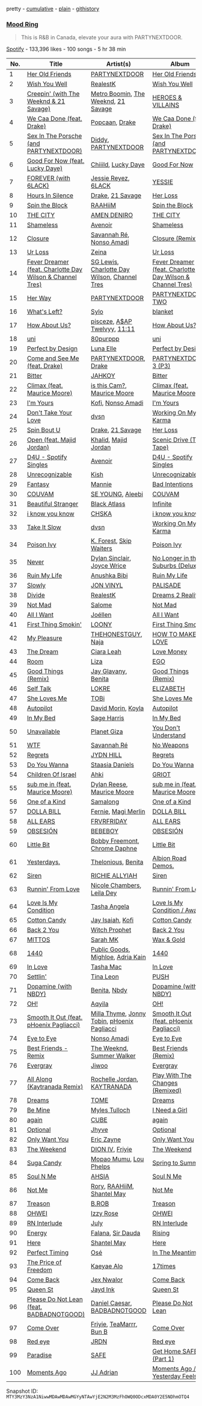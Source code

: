 pretty - [cumulative](/playlists/cumulative/37i9dQZF1DX2PG4mbkilf3.md) - [plain](/playlists/plain/37i9dQZF1DX2PG4mbkilf3) - [githistory](https://github.githistory.xyz/mackorone/spotify-playlist-archive/blob/main/playlists/plain/37i9dQZF1DX2PG4mbkilf3)

### [Mood Ring](https://open.spotify.com/playlist/37i9dQZF1DX2PG4mbkilf3)

> This is R&B in Canada, elevate your aura with PARTYNEXTDOOR.

[Spotify](https://open.spotify.com/user/spotify) - 133,396 likes - 100 songs - 5 hr 38 min

| No. | Title | Artist(s) | Album | Length |
|---|---|---|---|---|
| 1 | [Her Old Friends](https://open.spotify.com/track/4SBZis6PQh5N40Zv9ro3Ti) | [PARTYNEXTDOOR](https://open.spotify.com/artist/2HPaUgqeutzr3jx5a9WyDV) | [Her Old Friends](https://open.spotify.com/album/6vtoMOAff1G2b5om38HMM5) | 4:16 |
| 2 | [Wish You Well](https://open.spotify.com/track/6VaBTaTsjak8UAPWCIrvl8) | [RealestK](https://open.spotify.com/artist/35R1B97CfrqKFFI3QBkTDx) | [Wish You Well](https://open.spotify.com/album/21A6NJoF9eN9yuCqIHJu5y) | 2:54 |
| 3 | [Creepin' \(with The Weeknd & 21 Savage\)](https://open.spotify.com/track/2dHHgzDwk4BJdRwy9uXhTO) | [Metro Boomin](https://open.spotify.com/artist/0iEtIxbK0KxaSlF7G42ZOp), [The Weeknd](https://open.spotify.com/artist/1Xyo4u8uXC1ZmMpatF05PJ), [21 Savage](https://open.spotify.com/artist/1URnnhqYAYcrqrcwql10ft) | [HEROES & VILLAINS](https://open.spotify.com/album/7txGsnDSqVMoRl6RQ9XyZP) | 3:41 |
| 4 | [We Caa Done \(feat\. Drake\)](https://open.spotify.com/track/6rb3wFQ66EWR7DcPG0oEE1) | [Popcaan](https://open.spotify.com/artist/62DmErcU7dqZbJaDqwsqzR), [Drake](https://open.spotify.com/artist/3TVXtAsR1Inumwj472S9r4) | [We Caa Done \(feat\. Drake\)](https://open.spotify.com/album/4yJNcgX3otzDbMMyrdJBN5) | 4:05 |
| 5 | [Sex In The Porsche \(and PARTYNEXTDOOR\)](https://open.spotify.com/track/33RTe6MAxEno83JSdpObQr) | [Diddy](https://open.spotify.com/artist/59wfkuBoNyhDMQGCljbUbA), [PARTYNEXTDOOR](https://open.spotify.com/artist/2HPaUgqeutzr3jx5a9WyDV) | [Sex In The Porsche \(and PARTYNEXTDOOR\)](https://open.spotify.com/album/0uHHoKJvLxf4gGRhyTUpjy) | 3:33 |
| 6 | [Good For Now \(feat\. Lucky Daye\)](https://open.spotify.com/track/5WPYImh8k1kFyooMlSHUrq) | [Chiiild](https://open.spotify.com/artist/2YqJwmohaNjg9lg51flSax), [Lucky Daye](https://open.spotify.com/artist/5Vuvs6Py2JRU7WiFDVsI7J) | [Good For Now](https://open.spotify.com/album/52BKuBmSjUQ1b5MMGZJhCt) | 4:01 |
| 7 | [FOREVER \(with 6LACK\)](https://open.spotify.com/track/2lVYLiHGIX6GajMqYXF1Un) | [Jessie Reyez](https://open.spotify.com/artist/3KedxarmBCyFBevnqQHy3P), [6LACK](https://open.spotify.com/artist/4IVAbR2w4JJNJDDRFP3E83) | [YESSIE](https://open.spotify.com/album/50mB1fMh9YFuLjx92ywsqV) | 3:43 |
| 8 | [Hours In Silence](https://open.spotify.com/track/0sSRLXxknVTQDStgU1NqpY) | [Drake](https://open.spotify.com/artist/3TVXtAsR1Inumwj472S9r4), [21 Savage](https://open.spotify.com/artist/1URnnhqYAYcrqrcwql10ft) | [Her Loss](https://open.spotify.com/album/5MS3MvWHJ3lOZPLiMxzOU6) | 6:39 |
| 9 | [Spin the Block](https://open.spotify.com/track/0IomPr5dBXw2sIkZKvZSSp) | [RAAHiiM](https://open.spotify.com/artist/5Bo5WRNdz8ZOSVA6nJs5M9) | [Spin the Block](https://open.spotify.com/album/2eco2tXEVHu9oaI1uwxCYC) | 3:49 |
| 10 | [THE CITY](https://open.spotify.com/track/6k8KSVKyMNZWtt8P4v6m2u) | [AMEN DENIRO](https://open.spotify.com/artist/5i5IBAqlmKRwgkalA07mZ5) | [THE CITY](https://open.spotify.com/album/2NCmWdgFie2IewMrKzvOYX) | 2:23 |
| 11 | [Shameless](https://open.spotify.com/track/2MJlhN2OockKCadeGS4AEP) | [Avenoir](https://open.spotify.com/artist/3Z7onAknzpinUu3KtmgeZb) | [Shameless](https://open.spotify.com/album/1cHm86on0UXY0KepCk1xui) | 2:55 |
| 12 | [Closure](https://open.spotify.com/track/7LtlYlVrSuM54aKxa0FxDZ) | [Savannah Ré](https://open.spotify.com/artist/3qfqqDpGv4XNfa3G0EfP9s), [Nonso Amadi](https://open.spotify.com/artist/6pOz4M7D8ENqfLSFvciEuV) | [Closure \(Remix\)](https://open.spotify.com/album/0Sg1F7YdSv1ApoTBpzcvSM) | 3:56 |
| 13 | [Ur Loss](https://open.spotify.com/track/3rvnZ6pD9XiYeoTpZYTqNK) | [Zeina](https://open.spotify.com/artist/2saNOYtb2v8aXMmezcwAiI) | [Ur Loss](https://open.spotify.com/album/3l5IDzNQrprO11pT86fP5o) | 3:38 |
| 14 | [Fever Dreamer \(feat\. Charlotte Day Wilson & Channel Tres\)](https://open.spotify.com/track/4W1VDzvrBBG0lZvC221Qh5) | [SG Lewis](https://open.spotify.com/artist/0GG2cWaonE4JPrjcCCQ1EG), [Charlotte Day Wilson](https://open.spotify.com/artist/3GQboECxDT1xqPPWC30p7v), [Channel Tres](https://open.spotify.com/artist/4cUkGQyhLFqKHBtL58HYVp) | [Fever Dreamer \(feat\. Charlotte Day Wilson & Channel Tres\)](https://open.spotify.com/album/6SymPOBPwcX3daLExr5uXP) | 5:10 |
| 15 | [Her Way](https://open.spotify.com/track/3JEJwjqLkg2Jbau5922CAb) | [PARTYNEXTDOOR](https://open.spotify.com/artist/2HPaUgqeutzr3jx5a9WyDV) | [PARTYNEXTDOOR TWO](https://open.spotify.com/album/1xwhNJCfTwuRia7Cpo7IbJ) | 3:36 |
| 16 | [What's Left?](https://open.spotify.com/track/1x4CYMn8vexAXb5ZgenZqu) | [Sylo](https://open.spotify.com/artist/0QitJHI0ZwMa5F9TR6EYSl) | [blanket](https://open.spotify.com/album/5XTSqh2cKQ6jkbqHChbK0m) | 2:51 |
| 17 | [How About Us?](https://open.spotify.com/track/1TWFl4FJ3vmtGHozu2ydmh) | [pisceze](https://open.spotify.com/artist/3DmOaVvd5WgtShwcyetG3n), [A$AP Twelvyy](https://open.spotify.com/artist/0tPjSrb43a58uznKru1k2P), [11:11](https://open.spotify.com/artist/5gsyao2Qm21EKylbVIuRQ3) | [How About Us?](https://open.spotify.com/album/5zCWsX5LSiPsufggif80es) | 3:10 |
| 18 | [uni](https://open.spotify.com/track/3zMZ4ymzVVzRCFpcKpBM6M) | [80purppp](https://open.spotify.com/artist/4F9apzBcSE0OSfHYbxo4RF) | [uni](https://open.spotify.com/album/7rrvVm50jHKqjQ8wbjFRsm) | 2:48 |
| 19 | [Perfect by Design](https://open.spotify.com/track/7peZkgbL1ifNIRLvashgIz) | [Luna Elle](https://open.spotify.com/artist/76FMyQJ8BGZA762QQc0X8Q) | [Perfect by Design](https://open.spotify.com/album/1RPyUCPXm3MfjSBWdYrmIa) | 2:33 |
| 20 | [Come and See Me \(feat\. Drake\)](https://open.spotify.com/track/6cEguiQecbXrFlsnMi2ysr) | [PARTYNEXTDOOR](https://open.spotify.com/artist/2HPaUgqeutzr3jx5a9WyDV), [Drake](https://open.spotify.com/artist/3TVXtAsR1Inumwj472S9r4) | [PARTYNEXTDOOR 3 \(P3\)](https://open.spotify.com/album/2veXxRriGPw4fFBZQNNMfQ) | 3:55 |
| 21 | [Bitter](https://open.spotify.com/track/4pBA16KT5vSpGiML9JC6wK) | [JAHKOY](https://open.spotify.com/artist/1c5SlzViAqsaB0kXygfSjh) | [Bitter](https://open.spotify.com/album/76WgHkdWwCDUkfeTABjGYp) | 2:18 |
| 22 | [Climax \(feat\. Maurice Moore\)](https://open.spotify.com/track/4bEXT3rG7GOVBKHkBKViic) | [is this Cam?](https://open.spotify.com/artist/3AHAHKIu0YYH3pWRo32PlS), [Maurice Moore](https://open.spotify.com/artist/2r3A0lVppaYaTz2ttY1Jws) | [Climax \(feat\. Maurice Moore\)](https://open.spotify.com/album/6TttVTZybuXcsleaYZpzkf) | 2:32 |
| 23 | [I'm Yours](https://open.spotify.com/track/4cTopCzcmxBvWE6K96RnhP) | [Kofi](https://open.spotify.com/artist/2MjVr5NjCCoPSEkXnl92Ld), [Nonso Amadi](https://open.spotify.com/artist/6pOz4M7D8ENqfLSFvciEuV) | [I'm Yours](https://open.spotify.com/album/3wg8nl3xkrTiZG3Kq3YH2d) | 3:32 |
| 24 | [Don't Take Your Love](https://open.spotify.com/track/1d4srFfqCqXT5EpesRXAkT) | [dvsn](https://open.spotify.com/artist/7e1ICztHM2Sc4JNLxeMXYl) | [Working On My Karma](https://open.spotify.com/album/0P1t3XYFUtdfz7tzYGRD59) | 3:06 |
| 25 | [Spin Bout U](https://open.spotify.com/track/2ZL7WZcjuYKi1KUDtp4kCC) | [Drake](https://open.spotify.com/artist/3TVXtAsR1Inumwj472S9r4), [21 Savage](https://open.spotify.com/artist/1URnnhqYAYcrqrcwql10ft) | [Her Loss](https://open.spotify.com/album/5MS3MvWHJ3lOZPLiMxzOU6) | 3:34 |
| 26 | [Open \(feat\. Majid Jordan\)](https://open.spotify.com/track/1VcORtwbt560HNpnDMyCCu) | [Khalid](https://open.spotify.com/artist/6LuN9FCkKOj5PcnpouEgny), [Majid Jordan](https://open.spotify.com/artist/4HzKw8XcD0piJmDrrPRCYk) | [Scenic Drive \(The Tape\)](https://open.spotify.com/album/5HBwLKK7l3N8fovxDlTBpE) | 3:47 |
| 27 | [D4U \- Spotify Singles](https://open.spotify.com/track/4ATldz2t0zMGWtFK3uqDL4) | [Avenoir](https://open.spotify.com/artist/3Z7onAknzpinUu3KtmgeZb) | [D4U \- Spotify Singles](https://open.spotify.com/album/0NzuHS5ImrOevPOkWYQoZj) | 2:40 |
| 28 | [Unrecognizable](https://open.spotify.com/track/0IFE0pniFrshCZdCkNlAmI) | [Kish](https://open.spotify.com/artist/4Vo0o5cMw8x1cIdbMCzE9L) | [Unrecognizable](https://open.spotify.com/album/2O3M8gywHMPIaoodd1CBxj) | 3:00 |
| 29 | [Fantasy](https://open.spotify.com/track/2Q30c5x8tsY9s0gG0OSbPn) | [Mannie](https://open.spotify.com/artist/0zgAhjlUqDIcAm9hwZmiFw) | [Bad Intentions](https://open.spotify.com/album/14N7swOX8NoBVtZ2jSUHSV) | 2:56 |
| 30 | [COUVAM](https://open.spotify.com/track/0Iou6am9p3zqFQQfriEnvS) | [SE YOUNG](https://open.spotify.com/artist/66Kcf3n8kOrsvbwoQZIg6I), [Aleebi](https://open.spotify.com/artist/5eo2IBMqyII25TtyBJ4359) | [COUVAM](https://open.spotify.com/album/7aSy0bKyWrTB2fSxp09SDz) | 2:37 |
| 31 | [Beautiful Stranger](https://open.spotify.com/track/5OCxRvtrp2HNuj5bwGYphT) | [Black Atlass](https://open.spotify.com/artist/7AbKOHOvn27dK0FOiboAno) | [Infinite](https://open.spotify.com/album/0GagOm850EPgZJCDkztsYm) | 3:51 |
| 32 | [i know you know](https://open.spotify.com/track/7IU4F6KiGpjwy5cEBKof8L) | [CHSKA](https://open.spotify.com/artist/6d7pgUDWxX9NiHobwGg1NB) | [i know you know](https://open.spotify.com/album/4k74ZuiE1LHukoVXgOztv1) | 4:24 |
| 33 | [Take It Slow](https://open.spotify.com/track/05ohfzEBUfCEqoQCMUARWw) | [dvsn](https://open.spotify.com/artist/7e1ICztHM2Sc4JNLxeMXYl) | [Working On My Karma](https://open.spotify.com/album/0P1t3XYFUtdfz7tzYGRD59) | 2:32 |
| 34 | [Poison Ivy](https://open.spotify.com/track/2UnIW0DQShzvsojtzGeF16) | [K\. Forest](https://open.spotify.com/artist/1uaS3ZokV40ZrpzSRhx4Ol), [Skip Waiters](https://open.spotify.com/artist/4VarNqx7kH5tBCBQwtixav) | [Poison Ivy](https://open.spotify.com/album/3ssj5GjOwObWF7eiAoYUl0) | 3:57 |
| 35 | [Never](https://open.spotify.com/track/14ABt5PRAULFoVVVUsQV0J) | [Dylan Sinclair](https://open.spotify.com/artist/45RZn1pAEvQYqkRnvFaIJx), [Joyce Wrice](https://open.spotify.com/artist/24Cf1irKt7kcewb9OOkPum) | [No Longer in the Suburbs \(Deluxe\)](https://open.spotify.com/album/2j2XtfzuhGKNxsmM4rI3xi) | 3:54 |
| 36 | [Ruin My Life](https://open.spotify.com/track/6CQFYzq3VjcTxqCRiqHpt0) | [Anushka Bibi](https://open.spotify.com/artist/5favHEsZBse1oFj1MuOE7x) | [Ruin My Life](https://open.spotify.com/album/4erW3RALpFIM5TmPvJhtJg) | 2:43 |
| 37 | [Slowly](https://open.spotify.com/track/6ghBp3GVUIorWj6fMQSie6) | [JON VINYL](https://open.spotify.com/artist/6PvScqSJuICxvoA3UDYPmu) | [PALISADE](https://open.spotify.com/album/7u21OnTH4Ve4lOD1qwwe8r) | 2:48 |
| 38 | [Divide](https://open.spotify.com/track/4cGpNrOWFOonEF9yt9Z1Xi) | [RealestK](https://open.spotify.com/artist/35R1B97CfrqKFFI3QBkTDx) | [Dreams 2 Reality](https://open.spotify.com/album/63csfi2IBLJh9kozmsThfd) | 2:50 |
| 39 | [Not Mad](https://open.spotify.com/track/2LSLOF95FlWBCvHauAEU7e) | [Salome](https://open.spotify.com/artist/5DxbeMKmMhAE6j80lDhUxq) | [Not Mad](https://open.spotify.com/album/5kCujf0HXNP9lLnSzznIiU) | 3:28 |
| 40 | [All I Want](https://open.spotify.com/track/1SxwdCDLAXhB9XdbdOhu6M) | [Joéllen](https://open.spotify.com/artist/2y7cvgbbpRXy36T223ujdf) | [All I Want](https://open.spotify.com/album/1mDXmf7ds2Ch4J5qDns5xd) | 2:57 |
| 41 | [First Thing Smokin'](https://open.spotify.com/track/34KULYCXgbVXWlRKBZTHcT) | [LOONY](https://open.spotify.com/artist/0xSfdfhcXN6T8M5gt7VwK0) | [First Thing Smokin'](https://open.spotify.com/album/1atZaEjKOw9rJGD37Rosxt) | 3:43 |
| 42 | [My Pleasure](https://open.spotify.com/track/6Myc3yPWhYiskfhAOqQG8n) | [THEHONESTGUY](https://open.spotify.com/artist/5Pqfj0BtkBBdvxrAhfOdIt), [Naja](https://open.spotify.com/artist/11oXgFCwu3o6prxhmaRBJ7) | [HOW TO MAKE LOVE](https://open.spotify.com/album/7DmTz8IJFvLvs59Pvr0EPR) | 4:41 |
| 43 | [The Dream](https://open.spotify.com/track/6owRPnezJsGhlbKfbRAfqi) | [Ciara Leah](https://open.spotify.com/artist/7FNnF6wVawmhhqUbwLGeo2) | [Love Money](https://open.spotify.com/album/6Orz1ukWtOi9u2OW6lvE0K) | 4:30 |
| 44 | [Room](https://open.spotify.com/track/35wU3ihUZ1RnFPW1Q5NGvT) | [Liza](https://open.spotify.com/artist/7CeUn1UNtIFSZIIBNXV8jk) | [EGO](https://open.spotify.com/album/6s7rkUQ60j8BI4CGDgmxBZ) | 2:52 |
| 45 | [Good Things \(Remix\)](https://open.spotify.com/track/3linBtGF8ouzEncml6s2ux) | [Jay Glavany](https://open.spotify.com/artist/6aT5HlqkUdmkXLk5dc4o3Q), [Benita](https://open.spotify.com/artist/7eg1HMzWrYIgVFtoq4UZZA) | [Good Things \(Remix\)](https://open.spotify.com/album/4rMkdfw5lunESFETaf4TsH) | 3:37 |
| 46 | [Self Talk](https://open.spotify.com/track/1QgRR1orkGMixuhjS1XV8D) | [LOKRE](https://open.spotify.com/artist/5GZK6iJt7jRO73C3zH5sho) | [ELIZABETH](https://open.spotify.com/album/4tzeckAWaM1QnimGXDD796) | 3:42 |
| 47 | [She Loves Me](https://open.spotify.com/track/0p2GBILactIaeRXc4LTyRf) | [TOBi](https://open.spotify.com/artist/0P54cVemq1DCHUfUMlWAoN) | [She Loves Me](https://open.spotify.com/album/5GH9G6VBA5d291GurowMvb) | 3:25 |
| 48 | [Autopilot](https://open.spotify.com/track/79llFTVw7HPiGr54kqXWVA) | [David Morin](https://open.spotify.com/artist/24kIGBNAXpwruRnnYjfN2p), [Koyla](https://open.spotify.com/artist/4ZPTXiGXai2aHL3625gokV) | [Autopilot](https://open.spotify.com/album/23mjLK62CZzIr4znCohy6K) | 4:27 |
| 49 | [In My Bed](https://open.spotify.com/track/3AXPn6A34rJcdwl59Xor4g) | [Sage Harris](https://open.spotify.com/artist/0oIjVtSreeU9ldQZFdQZn2) | [In My Bed](https://open.spotify.com/album/7Dw7n5YeIAb1IQ5klyRIae) | 3:45 |
| 50 | [Unavailable](https://open.spotify.com/track/209DAoMEbdSb871SThWd7S) | [Planet Giza](https://open.spotify.com/artist/332mFY6yBda91AsIOSKirG) | [You Don't Understand](https://open.spotify.com/album/0QwBq75ljzkUJjO6qcNAVK) | 2:10 |
| 51 | [WTF](https://open.spotify.com/track/7HLjZNXC0BhteqncIigRX1) | [Savannah Ré](https://open.spotify.com/artist/3qfqqDpGv4XNfa3G0EfP9s) | [No Weapons](https://open.spotify.com/album/6qCsH9hHN8PPVLvlswoaNt) | 2:30 |
| 52 | [Regrets](https://open.spotify.com/track/7bHwWinGdWkb9TT4erAaZu) | [JYDN HILL](https://open.spotify.com/artist/0kGGkgl2qYgVzrMKw2KjY2) | [Regrets](https://open.spotify.com/album/4UJx5RcaDdMef9E7molQ50) | 3:06 |
| 53 | [Do You Wanna](https://open.spotify.com/track/57R8c5G1hnjCFNUHgdiFfC) | [Staasia Daniels](https://open.spotify.com/artist/0VLvev050tpAMCM7FeVZ0n) | [Do You Wanna](https://open.spotify.com/album/07qWqYUaNoD3bUqJfd8K9o) | 2:55 |
| 54 | [Children Of Israel](https://open.spotify.com/track/6NLUd3nuvhf2LxHoOgG2dk) | [Ahki](https://open.spotify.com/artist/5875m9R9PmEl5MLJv8Bm56) | [GRIOT](https://open.spotify.com/album/0DVTccxibAf6m5bCnVN2Nt) | 2:16 |
| 55 | [sub me in \(feat\. Maurice Moore\)](https://open.spotify.com/track/66m6XgZHQfVrrXVfdVOHKG) | [Dylan Reese](https://open.spotify.com/artist/6m3JhzmHaGOTO2XKns88fy), [Maurice Moore](https://open.spotify.com/artist/2r3A0lVppaYaTz2ttY1Jws) | [sub me in \(feat\. Maurice Moore\)](https://open.spotify.com/album/7KgCXOGLEYj6Hd8tDZSBoK) | 3:10 |
| 56 | [One of a Kind](https://open.spotify.com/track/3H2QWiGkf3TPUdpJ5mWC1i) | [Samalong](https://open.spotify.com/artist/4yOkiVMHxAhibnNCjD7C7j) | [One of a Kind](https://open.spotify.com/album/13KAvyHqU9jpuH3qCQhLZn) | 3:53 |
| 57 | [DOLLA BILL](https://open.spotify.com/track/60KAfeoYKcZxescGw4ZjkD) | [Fernie](https://open.spotify.com/artist/5PemoTSZMQp59WnXZZ4EhI), [Magi Merlin](https://open.spotify.com/artist/6uOvQgcFOmdzhunx7n83J2) | [DOLLA BILL](https://open.spotify.com/album/15dVyqRAoOdrS1ADqD7zB6) | 3:43 |
| 58 | [ALL EARS](https://open.spotify.com/track/71npaVc8R0tKEF9avvZe7o) | [FRVRFRIDAY](https://open.spotify.com/artist/2jwmP4TgzTGqjCfcXMDayW) | [ALL EARS](https://open.spotify.com/album/0cUuScs99kjjb19BeDqB25) | 3:15 |
| 59 | [OBSESIÓN](https://open.spotify.com/track/7znw1Mi6sqrzTur0iw86kj) | [BEBEBOY](https://open.spotify.com/artist/3hBijYmf6uAE6PKfL9CNLk) | [OBSESIÓN](https://open.spotify.com/album/3FHjfLoqpmVn5W7ClTXJ8A) | 3:10 |
| 60 | [Little Bit](https://open.spotify.com/track/47rk9eQwI1zUlaZymVQeWQ) | [Bobby Freemont](https://open.spotify.com/artist/52vZqisxn7wkDk6sZe8jkD), [Chrome Daphne](https://open.spotify.com/artist/1xmCcy94yRRsYYOdd8r6GC) | [Little Bit](https://open.spotify.com/album/6flVS16mkfOamQyQVboaQa) | 2:27 |
| 61 | [Yesterdays.](https://open.spotify.com/track/6RMPhGmhBkZWlITgD1T0ai) | [Thelonious](https://open.spotify.com/artist/7oMI2F5UkZ6zozGE7jxRRI), [Benita](https://open.spotify.com/artist/7eg1HMzWrYIgVFtoq4UZZA) | [Albion Road Demos.](https://open.spotify.com/album/456OEsSKMH1s7Oe1tklbZr) | 3:13 |
| 62 | [Siren](https://open.spotify.com/track/4IQsla43hNhR7qTKEuQPUZ) | [RICHIE ALLYIAH](https://open.spotify.com/artist/0E2stfGedQUtahECN29XA4) | [Siren](https://open.spotify.com/album/6T8D4eG0ib2DmuYLjgibrH) | 3:05 |
| 63 | [Runnin' From Love](https://open.spotify.com/track/31vDbm2LeyHQ5oLp3OVi3d) | [Nicole Chambers](https://open.spotify.com/artist/5kvxSGkZcVesEX2mqw0AtC), [Leila Dey](https://open.spotify.com/artist/5Nyjyy5Wsv0advrO01KvUp) | [Runnin' From Love](https://open.spotify.com/album/3ae0Xmg11mBhowhJHh7X0y) | 3:24 |
| 64 | [Love Is My Condition](https://open.spotify.com/track/7JMIWkV5UaYvXFjNk0Dw0B) | [Tasha Angela](https://open.spotify.com/artist/55icKM7WkjXWnyfvCTlqbk) | [Love Is My Condition / Away](https://open.spotify.com/album/5Yyqtdm1bLpOij6ISgvG8K) | 3:08 |
| 65 | [Cotton Candy](https://open.spotify.com/track/7kFEzXF6szueVB1IeWMRT8) | [Jay Isaiah](https://open.spotify.com/artist/0oMty0VPLJbB8WAQ8otDAs), [Kofi](https://open.spotify.com/artist/2MjVr5NjCCoPSEkXnl92Ld) | [Cotton Candy](https://open.spotify.com/album/67GE1vcqCV73yBvtDfYO27) | 2:33 |
| 66 | [Back 2 You](https://open.spotify.com/track/5CbsmW5XvsBFlQEW9EthlU) | [Witch Prophet](https://open.spotify.com/artist/5AkXlAsYDGWVZIYOhboeSM) | [Back 2 You](https://open.spotify.com/album/6XzFYeKIsoDOdgjaAVhA66) | 2:46 |
| 67 | [MITTOS](https://open.spotify.com/track/1JhgSsikli5jwcmxqocVF6) | [Sarah MK](https://open.spotify.com/artist/5g9ghwblomjVQvkyM3ik9B) | [Wax & Gold](https://open.spotify.com/album/5dK1XIK7sjuxnflXRlkAvw) | 4:31 |
| 68 | [1440](https://open.spotify.com/track/2fbS0Ka9up4KbcndDi189l) | [Public Goods](https://open.spotify.com/artist/4cQuovzAeCxbyJV7EAsh3l), [Mighloe](https://open.spotify.com/artist/44obblyrd8EsnfeDkJpiov), [Adria Kain](https://open.spotify.com/artist/2egizXtrbzmhjs0SgViG8y) | [1440](https://open.spotify.com/album/5i8kFjodwBmEKTTc698oEV) | 3:22 |
| 69 | [In Love](https://open.spotify.com/track/30me56RUdESaE3wRD4sBKH) | [Tasha Mac](https://open.spotify.com/artist/2kZVyiRZ7W3bELWzLWD8PC) | [In Love](https://open.spotify.com/album/6Oz3FlOiQkQpcuwQaicra8) | 2:15 |
| 70 | [Settlin'](https://open.spotify.com/track/0LtnlYmfftygyxDcr6zYfx) | [Tina Leon](https://open.spotify.com/artist/7DKNgMsAq3cvhUVDz5AP00) | [PUSH](https://open.spotify.com/album/7ESQTZwzGYR8pYkX97MYtb) | 3:11 |
| 71 | [Dopamine \(with NBDY\)](https://open.spotify.com/track/2OR6sDdibyxWVQaYlbk7k1) | [Benita](https://open.spotify.com/artist/7eg1HMzWrYIgVFtoq4UZZA), [Nbdy](https://open.spotify.com/artist/1fQWUHoSWhlrc9rmHi2xnE) | [Dopamine \(with NBDY\)](https://open.spotify.com/album/29lqXMJ4ZefBTjPbao7mYe) | 3:42 |
| 72 | [OH!](https://open.spotify.com/track/5QjNvFDIXUP5et1Ffa5gMt) | [Aqyila](https://open.spotify.com/artist/4cXLEhsZ1W4T6qBiDYVih4) | [OH!](https://open.spotify.com/album/3znMb5hi0ebhlOkunIcVWl) | 3:04 |
| 73 | [Smooth It Out \(feat\. pHoenix Pagliacci\)](https://open.spotify.com/track/2dnFumlUmVOKPd5pbrBQiD) | [Milla Thyme](https://open.spotify.com/artist/2t7K7CuQZ7CD26LPGBm9Ch), [Jonny Tobin](https://open.spotify.com/artist/5obWvG0ikceXOD0a45DSHO), [pHoenix Pagliacci](https://open.spotify.com/artist/3106IO9oh4MsfSwdRTKZlE) | [Smooth It Out \(feat\. pHoenix Pagliacci\)](https://open.spotify.com/album/223kSw3sc2fO5RfYwjCdsR) | 3:51 |
| 74 | [Eye to Eye](https://open.spotify.com/track/6la2yQPbuFKD6I1vEaS2bz) | [Nonso Amadi](https://open.spotify.com/artist/6pOz4M7D8ENqfLSFvciEuV) | [Eye to Eye](https://open.spotify.com/album/2lqCLCQj0prUEwqEDxRKIy) | 2:36 |
| 75 | [Best Friends \- Remix](https://open.spotify.com/track/3YZmW6AUHsbN7KhOTd944i) | [The Weeknd](https://open.spotify.com/artist/1Xyo4u8uXC1ZmMpatF05PJ), [Summer Walker](https://open.spotify.com/artist/57LYzLEk2LcFghVwuWbcuS) | [Best Friends \(Remix\)](https://open.spotify.com/album/4a8uxN5j5ZSWuioZ9cHqWk) | 2:55 |
| 76 | [Evergray](https://open.spotify.com/track/2ZbthnkJONdgLLFyjwLeoo) | [Jiwoo](https://open.spotify.com/artist/51FKMPw06mntCaz6yO6ddg) | [Evergray](https://open.spotify.com/album/7DMeNlCClB36augRfjESKN) | 4:05 |
| 77 | [All Along \(Kaytranada Remix\)](https://open.spotify.com/track/3fTwZdX5X3BIsdEJvai7Be) | [Rochelle Jordan](https://open.spotify.com/artist/3MM3uKNdJbvefUael12dl3), [KAYTRANADA](https://open.spotify.com/artist/6qgnBH6iDM91ipVXv28OMu) | [Play With The Changes \(Remixed\)](https://open.spotify.com/album/3fMIqhERSssKur9QOqa5X1) | 4:44 |
| 78 | [Dreams](https://open.spotify.com/track/3tH0vbWaVb3rzlhqlA29Nu) | [TOME](https://open.spotify.com/artist/2aRiWRO2A7xUI2sqZyJJmX) | [Dreams](https://open.spotify.com/album/7uzN6TOWx3PIKIytVpKMyQ) | 3:15 |
| 79 | [Be Mine](https://open.spotify.com/track/2DfxFAQn4Xftq1nW1f9795) | [Myles Tulloch](https://open.spotify.com/artist/5NxWadR8NGGgfAWsqd2UsV) | [I Need a Girl](https://open.spotify.com/album/284Iitp36h5c448HIk61pL) | 3:15 |
| 80 | [again](https://open.spotify.com/track/22suMDhP7SweqGcCmbBOmK) | [CUBE](https://open.spotify.com/artist/1r3YnMSGcT7Hnm76aStA3r) | [again](https://open.spotify.com/album/7fM8bSojWxNGXQFfFqsqmZ) | 3:48 |
| 81 | [Optional](https://open.spotify.com/track/0zJUNXVKn9Zu7oM7jwu6k1) | [Jhyve](https://open.spotify.com/artist/0HmsavbsOIIyKWdQOyFh2f) | [Optional](https://open.spotify.com/album/3y695MWkvgV6Sxb2gjE6PG) | 3:28 |
| 82 | [Only Want You](https://open.spotify.com/track/24BE8f0DdJxgtHDjsN9FA7) | [Eric Zayne](https://open.spotify.com/artist/5HMNsIi6AQplZELW9jeLjd) | [Only Want You](https://open.spotify.com/album/5jdmLkQQ1fX8cC0du4H8Va) | 3:50 |
| 83 | [The Weekend](https://open.spotify.com/track/191jsr03UEBewGCdP325ti) | [DION IV](https://open.spotify.com/artist/2MNprX16TszQOuCL8s5F38), [Friyie](https://open.spotify.com/artist/3eXSznGfQxOSL8TGWUiV08) | [The Weekend](https://open.spotify.com/album/0CFjaXZV8OekVYHsniBOKr) | 3:16 |
| 84 | [Suga Candy](https://open.spotify.com/track/3I4vcrlm9FLM2IT0xTuef8) | [Mopao Mumu](https://open.spotify.com/artist/2FGcCdhsLNAlPS1pCpBFf3), [Lou Phelps](https://open.spotify.com/artist/74EhQOxqIuZSj1wsMLQabN) | [Spring to Summer](https://open.spotify.com/album/3mmkqM9wHBmzD2A4UtzDuo) | 4:14 |
| 85 | [Soul N Me](https://open.spotify.com/track/5THyG13rOAd20KQurY6DM6) | [AHSIA](https://open.spotify.com/artist/0Io9HPbsIs5MqlnCIY1gdH) | [Soul N Me](https://open.spotify.com/album/7LXW20e37U6bYVWlNzQkSj) | 3:07 |
| 86 | [Not Me](https://open.spotify.com/track/2l1XKxwgWjMVZU4L0IKDUC) | [Rory](https://open.spotify.com/artist/5XJa2DE4NkXH5m4aHzM0i9), [RAAHiiM](https://open.spotify.com/artist/5Bo5WRNdz8ZOSVA6nJs5M9), [Shantel May](https://open.spotify.com/artist/3dLvESWiG5LWozJmdvk6D0) | [Not Me](https://open.spotify.com/album/4eiE9YotL6BXz6MDFuVDqF) | 3:42 |
| 87 | [Treason](https://open.spotify.com/track/2XVthiA1dt5DYrYRviLbKA) | [B.ROB](https://open.spotify.com/artist/1ok4DP80jKsX7GZZ6yr2xR) | [Treason](https://open.spotify.com/album/1bUgKw8z75b36eWDZiLYgu) | 4:06 |
| 88 | [OHWEI](https://open.spotify.com/track/7n5LQXVhfgRphYIuX6jsCw) | [Izzy Rose](https://open.spotify.com/artist/3bhjxkOnnTAKNTQU1TdC9N) | [OHWEI](https://open.spotify.com/album/2QZYJrdgvAUxgFK6Z0PIyf) | 2:49 |
| 89 | [RN Interlude](https://open.spotify.com/track/2neaD0EL4EqsWyLCefrytF) | [July](https://open.spotify.com/artist/31gFvqSxh2pAlou6w8iOc5) | [RN Interlude](https://open.spotify.com/album/3j73yMjikMWvu49l6TuAKP) | 2:26 |
| 90 | [Energy](https://open.spotify.com/track/0N5BdmLoQAIic2HtZ6hbJ8) | [Falana](https://open.spotify.com/artist/1OzwSkNJ5OCaMAgdnBFguj), [Sir Dauda](https://open.spotify.com/artist/43rAVPqs1PFVQL7dtqLh2N) | [Rising](https://open.spotify.com/album/4165s6MN7MgxpMbMjcgMOo) | 3:51 |
| 91 | [Here](https://open.spotify.com/track/5AWG9WZvWqx9w8am9Vl8TS) | [Shantel May](https://open.spotify.com/artist/3dLvESWiG5LWozJmdvk6D0) | [Here](https://open.spotify.com/album/58OrFFZ6M0DI0RQ7J5Mgng) | 3:14 |
| 92 | [Perfect Timing](https://open.spotify.com/track/7GJq8XxZby3QLdubVkevYs) | [Osé](https://open.spotify.com/artist/31iLIUM0MeqrkbswnUpUaj) | [In The Meantime...](https://open.spotify.com/album/1qUcbrfGhJtaYOpZRna9eX) | 2:10 |
| 93 | [The Price of Freedom](https://open.spotify.com/track/6DsHgYc75ada8IYSHMFaA1) | [Kaeyae Alo](https://open.spotify.com/artist/0cKNVzcCoRHwbRPBsAGDYI) | [17times](https://open.spotify.com/album/1YKUvtffCi6eitGdDDsU2Z) | 2:59 |
| 94 | [Come Back](https://open.spotify.com/track/4Hct5D5i8XQ6WBflOxaklP) | [Jex Nwalor](https://open.spotify.com/artist/1D4bP2qFi4EcC4ZdBgH5F8) | [Come Back](https://open.spotify.com/album/0pHMXsA12GKnUgz0tOBV7X) | 3:18 |
| 95 | [Queen St](https://open.spotify.com/track/3y5kablQcdGYEmLHkTHvIF) | [Jayd Ink](https://open.spotify.com/artist/6TfJcKCr5hFsYZkq2k1Pac) | [Queen St](https://open.spotify.com/album/64uOosOXFR6OL8AGnSsOls) | 3:04 |
| 96 | [Please Do Not Lean \(feat\. BADBADNOTGOOD\)](https://open.spotify.com/track/5uXO1sjZ7VbNKexKaFRna3) | [Daniel Caesar](https://open.spotify.com/artist/20wkVLutqVOYrc0kxFs7rA), [BADBADNOTGOOD](https://open.spotify.com/artist/65dGLGjkw3UbddUg2GKQoZ) | [Please Do Not Lean](https://open.spotify.com/album/2kdNEYAPZlAoMaIzYQWM8U) | 4:00 |
| 97 | [Come Over](https://open.spotify.com/track/1PjlJyLVv53xSRwD0KzvX9) | [Friyie](https://open.spotify.com/artist/3eXSznGfQxOSL8TGWUiV08), [TeaMarrr](https://open.spotify.com/artist/1cWyN6TA0n4j9JtqI0sOpt), [Bun B](https://open.spotify.com/artist/45a6gCQWq61lIUDmr1tKuO) | [Come Over](https://open.spotify.com/album/7lvNlojG1C0yBwVfOc42MS) | 4:00 |
| 98 | [Red eye](https://open.spotify.com/track/4jpS4dASvP36bDQxm7ogju) | [JRDN](https://open.spotify.com/artist/2YVjMQPHJLrs0zA0ILNoEs) | [Red eye](https://open.spotify.com/album/0EftAegTkAciJjAr9QBRgM) | 2:37 |
| 99 | [Paradise](https://open.spotify.com/track/4R3WUzM7xXAIzT5HhH1DDw) | [SAFE](https://open.spotify.com/artist/3bnpcWBcvlfq4hPFJjNPbz) | [Get Home SAFE \(Part 1\)](https://open.spotify.com/album/2vbt2pexKBrcNcEOZ2ObA2) | 3:22 |
| 100 | [Moments Ago](https://open.spotify.com/track/6OHfVVT9bIFWizu3XhSg3P) | [JJ Adrian](https://open.spotify.com/artist/4crJ8wTee0AgPI72R7YS77) | [Moments Ago / Yesterday Feels](https://open.spotify.com/album/77obPp4tcowHZwET3NGtBB) | 2:42 |

Snapshot ID: `MTY3MzY3NzA1NiwwMDAwMDAwMGYyNTAwYjE2N2M3MzFhOWQ0ODcxMDA0Y2E5NDhmOTQ4`
